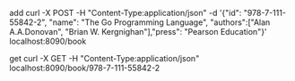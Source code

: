 add
curl -X POST -H "Content-Type:application/json" -d '{"id": "978-7-111-55842-2", "name": "The Go Programming Language", "authors":["Alan A.A.Donovan", "Brian W. Kergnighan"],"press": "Pearson Education"}' localhost:8090/book

get
curl -X GET -H "Content-Type:application/json" localhost:8090/book/978-7-111-55842-2